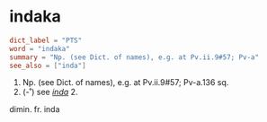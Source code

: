 # indaka

``` toml
dict_label = "PTS"
word = "indaka"
summary = "Np. (see Dict. of names), e.g. at Pv.ii.9#57; Pv-a"
see_also = ["inda"]
```

1. Np. (see Dict. of names), e.g. at Pv.ii.9#57; Pv\-a.136 sq.
2. (\-˚) see *[inda](inda.md)* 2.

dimin. fr. inda

